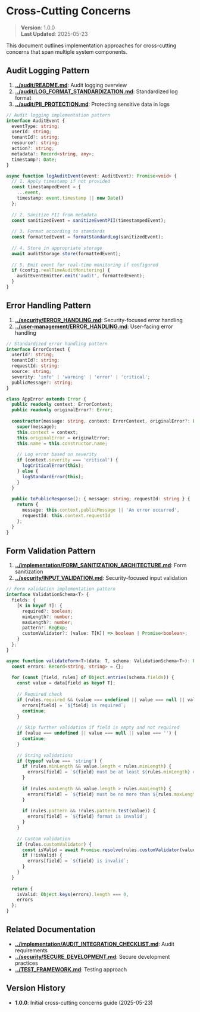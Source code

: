 
# Cross-Cutting Concerns

> **Version**: 1.0.0  
> **Last Updated**: 2025-05-23

This document outlines implementation approaches for cross-cutting concerns that span multiple system components.

## Audit Logging Pattern

1. **[../audit/README.md](../audit/README.md)**: Audit logging overview
2. **[../audit/LOG_FORMAT_STANDARDIZATION.md](../audit/LOG_FORMAT_STANDARDIZATION.md)**: Standardized log format
3. **[../audit/PII_PROTECTION.md](../audit/PII_PROTECTION.md)**: Protecting sensitive data in logs

```typescript
// Audit logging implementation pattern
interface AuditEvent {
  eventType: string;
  userId: string;
  tenantId?: string;
  resource?: string;
  action?: string;
  metadata?: Record<string, any>;
  timestamp?: Date;
}

async function logAuditEvent(event: AuditEvent): Promise<void> {
  // 1. Apply timestamp if not provided
  const timestampedEvent = {
    ...event,
    timestamp: event.timestamp || new Date()
  };
  
  // 2. Sanitize PII from metadata
  const sanitizedEvent = sanitizeEventPII(timestampedEvent);
  
  // 3. Format according to standards
  const formattedEvent = formatStandardLog(sanitizedEvent);
  
  // 4. Store in appropriate storage
  await auditStorage.store(formattedEvent);
  
  // 5. Emit event for real-time monitoring if configured
  if (config.realTimeAuditMonitoring) {
    auditEventEmitter.emit('audit', formattedEvent);
  }
}
```

## Error Handling Pattern

1. **[../security/ERROR_HANDLING.md](../security/ERROR_HANDLING.md)**: Security-focused error handling
2. **[../user-management/ERROR_HANDLING.md](../user-management/ERROR_HANDLING.md)**: User-facing error handling

```typescript
// Standardized error handling pattern
interface ErrorContext {
  userId?: string;
  tenantId?: string;
  requestId: string;
  source: string;
  severity: 'info' | 'warning' | 'error' | 'critical';
  publicMessage?: string;
}

class AppError extends Error {
  public readonly context: ErrorContext;
  public readonly originalError?: Error;
  
  constructor(message: string, context: ErrorContext, originalError?: Error) {
    super(message);
    this.context = context;
    this.originalError = originalError;
    this.name = this.constructor.name;
    
    // Log error based on severity
    if (context.severity === 'critical') {
      logCriticalError(this);
    } else {
      logStandardError(this);
    }
  }
  
  public toPublicResponse(): { message: string; requestId: string } {
    return {
      message: this.context.publicMessage || 'An error occurred',
      requestId: this.context.requestId
    };
  }
}
```

## Form Validation Pattern

1. **[../implementation/FORM_SANITIZATION_ARCHITECTURE.md](../implementation/FORM_SANITIZATION_ARCHITECTURE.md)**: Form sanitization
2. **[../security/INPUT_VALIDATION.md](../security/INPUT_VALIDATION.md)**: Security-focused input validation

```typescript
// Form validation implementation pattern
interface ValidationSchema<T> {
  fields: {
    [K in keyof T]: {
      required?: boolean;
      minLength?: number;
      maxLength?: number;
      pattern?: RegExp;
      customValidator?: (value: T[K]) => boolean | Promise<boolean>;
    }
  };
}

async function validateForm<T>(data: T, schema: ValidationSchema<T>): Promise<ValidationResult> {
  const errors: Record<string, string> = {};
  
  for (const [field, rules] of Object.entries(schema.fields)) {
    const value = data[field as keyof T];
    
    // Required check
    if (rules.required && (value === undefined || value === null || value === '')) {
      errors[field] = `${field} is required`;
      continue;
    }
    
    // Skip further validation if field is empty and not required
    if (value === undefined || value === null || value === '') {
      continue;
    }
    
    // String validations
    if (typeof value === 'string') {
      if (rules.minLength && value.length < rules.minLength) {
        errors[field] = `${field} must be at least ${rules.minLength} characters`;
      }
      
      if (rules.maxLength && value.length > rules.maxLength) {
        errors[field] = `${field} must be no more than ${rules.maxLength} characters`;
      }
      
      if (rules.pattern && !rules.pattern.test(value)) {
        errors[field] = `${field} format is invalid`;
      }
    }
    
    // Custom validation
    if (rules.customValidator) {
      const isValid = await Promise.resolve(rules.customValidator(value));
      if (!isValid) {
        errors[field] = `${field} is invalid`;
      }
    }
  }
  
  return {
    isValid: Object.keys(errors).length === 0,
    errors
  };
}
```

## Related Documentation

- **[../implementation/AUDIT_INTEGRATION_CHECKLIST.md](../implementation/AUDIT_INTEGRATION_CHECKLIST.md)**: Audit requirements
- **[../security/SECURE_DEVELOPMENT.md](../security/SECURE_DEVELOPMENT.md)**: Secure development practices
- **[../TEST_FRAMEWORK.md](../TEST_FRAMEWORK.md)**: Testing approach

## Version History

- **1.0.0**: Initial cross-cutting concerns guide (2025-05-23)
